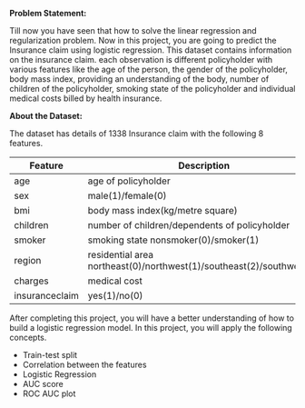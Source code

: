**Problem Statement:**

Till now you have seen that how to solve the linear regression and regularization problem. Now in this project, you are going to predict the Insurance claim using logistic regression. This dataset contains information on the insurance claim. each observation is different policyholder with various features like the age of the person, the gender of the policyholder, body mass index, providing an understanding of the body, number of children of the policyholder, smoking state of the policyholder and individual medical costs billed by health insurance.

**About the Dataset:**

The dataset has details of 1338 Insurance claim with the following 8 features.

Feature | Description
------- | -----------
age	| age of policyholder
sex	| male(1)/female(0)
bmi	| body mass index(kg/metre square)
children	| number of children/dependents of policyholder
smoker	| smoking state nonsmoker(0)/smoker(1)
region	| residential area northeast(0)/northwest(1)/southeast(2)/southwest(3)
charges	| medical cost
insuranceclaim	| yes(1)/no(0)

After completing this project, you will have a better understanding of how to build a logistic regression model. In this project, you will apply the following concepts.

* Train-test split
* Correlation between the features
* Logistic Regression
* AUC score
* ROC AUC plot
